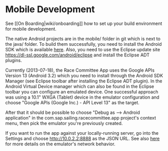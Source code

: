 # Mobile Development

See [[On Boarding|wiki/onboarding]] how to set up your build environment for mobile development.

The native Android projects are in the mobile/ folder in git which is next to the java/ folder. To build them successfully, you need to install the Android SDK which is available [here](http://developer.android.com/sdk/index.html). Also, you need to use the Eclipse update site https://dl-ssl.google.com/android/eclipse and install the Eclipse ADT plugins.

Currently (2013-07-18), the Race Committee App uses the Google APIs Version 13 (Android 3.2) which you need to install through the Android SDK Manager (see Eclipse toolbar after installing the Eclipse ADT plugin). In the Android Virtual Device manager which can also be found in the Eclipse toolbar you can configure an emulated device. One successful approach was using a 10.1" WXGA (Tablet) device in the emulator configuration and choose "Google APIs (Google Inc.) - API Level 13" as the target.

After that it should be possible to choose "Debug as --> Android application" in the com.sap.sailing.racecommittee.app project's context menu, then pick the emulator you're previously created.

If you want to run the app against your locally-running server, go into the Settings and choose http://10.0.2.2:8888 as the JSON URL. See also [here](http://developer.android.com/tools/devices/emulator.html#emulatornetworking) for more details on the emulator's network behavior.